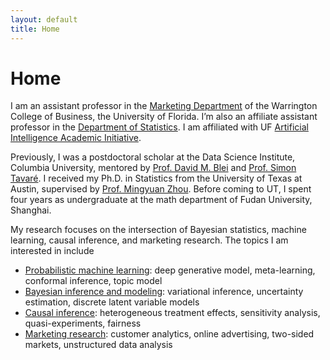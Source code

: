 ```yaml
---
layout: default
title: Home
---
```


<div>
 <h1 class="page-title">Home</h1>
</div>

<div>
<div class="row">
  <p>
   
 <p> I am an assistant professor in the <a href="https://warrington.ufl.edu/marketing-department"> Marketing Department</a> of the Warrington College of Business, the University of Florida.  I’m also an affiliate assistant professor in the <a href="https://stat.ufl.edu"> Department of Statistics</a>. I am affiliated with UF <a href="https://ai.ufl.edu"> Artificial Intelligence Academic Initiative</a>.   </p> 
 

 
<p>  Previously, I was a postdoctoral scholar at the Data Science Institute, Columbia University, mentored by <a href="http://www.cs.columbia.edu/~blei/">Prof. David M. Blei</a> and <a href="https://en.wikipedia.org/wiki/Simon_Tavaré">Prof. Simon Tavaré</a>. I received my Ph.D. in Statistics from the University of Texas at Austin, supervised by <a href="https://mingyuanzhou.github.io">Prof. Mingyuan Zhou</a>.  Before coming to UT, I spent four years as undergraduate at the math department of  Fudan University, Shanghai. </p>

 
<p> My research focuses on the intersection of Bayesian statistics, machine learning, causal inference, and marketing research. The topics I am interested in include </p>

  <ul>
   <li> <ins><a href="https://mingzhang-yin.github.io/pubs/pml.html">Probabilistic machine learning</a></ins>: deep generative model, meta-learning, conformal inference, topic model</li>
   <li> <ins><a href="https://mingzhang-yin.github.io/pubs/bayes.html">Bayesian inference and modeling</a></ins>: variational inference, uncertainty estimation, discrete latent variable models </li>
   <li> <ins><a href="https://mingzhang-yin.github.io/pubs/causal.html">Causal inference</a></ins>: heterogeneous treatment effects, sensitivity analysis, quasi-experiments, fairness </li>
   <li> <ins><a href="https://mingzhang-yin.github.io/index.html">Marketing research</a></ins>: customer analytics, online advertising, two-sided markets, unstructured data analysis </li>
  </ul>
 
 



